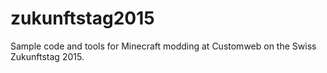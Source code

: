 # zukunftstag2015
Sample code and tools for Minecraft modding at Customweb on the Swiss Zukunftstag 2015.
